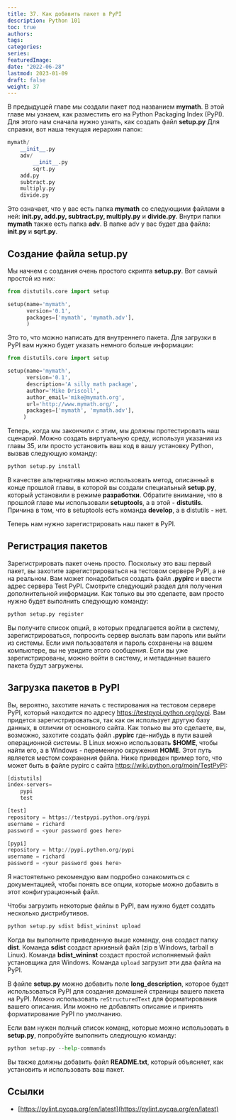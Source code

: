 ```yaml
---
title: 37. Как добавить пакет в PyPI
description: Python 101
toc: true
authors:
tags:
categories:
series:
featuredImage:
date: "2022-06-28"
lastmod: 2023-01-09
draft: false
weight: 37
---
```


В предыдущей главе мы создали пакет под названием **mymath**. В этой главе мы узнаем, как разместить его на Python Packaging Index (PyPI). Для этого нам сначала нужно узнать, как создать файл **setup.py** Для справки, вот наша текущая иерархия папок:

```python
mymath/
    __init__.py
    adv/
        __init__.py
        sqrt.py
    add.py
    subtract.py
    multiply.py
    divide.py
```

Это означает, что у вас есть папка **mymath** со следующими файлами в ней: **__init__.py, add.py, subtract.py, multiply.py** и **divide.py**. Внутри папки **mymath** также есть папка **adv**. В папке adv у вас будет два файла: **__init__.py** и **sqrt.py**.

## Создание файла setup.py

Мы начнем с создания очень простого скрипта **setup.py**. Вот самый простой из них:

```python
from distutils.core import setup

setup(name='mymath',
      version='0.1',
      packages=['mymath', 'mymath.adv'],
      )
```

Это то, что можно написать для внутреннего пакета. Для загрузки в PyPI вам нужно будет указать немного больше информации:

```python
from distutils.core import setup

setup(name='mymath',
      version='0.1',
      description='A silly math package',
      author='Mike Driscoll',
      author_email='mike@mymath.org',
      url='http://www.mymath.org/',
      packages=['mymath', 'mymath.adv'],
     )
```

Теперь, когда мы закончили с этим, мы должны протестировать наш сценарий. Можно создать виртуальную среду, используя указания из главы 35, или просто установить ваш код в вашу установку Python, вызвав следующую команду:

```python
python setup.py install
```

В качестве альтернативы можно использовать метод, описанный в конце прошлой главы, в которой вы создали специальный **setup.py**, который установили в режиме **разработки**. Обратите внимание, что в прошлой главе мы использовали **setuptools**, а в этой - **distutils**. Причина в том, что в setuptools есть команда **develop**, а в distutils - нет.

Теперь нам нужно зарегистрировать наш пакет в PyPI.

## Регистрация пакетов

Зарегистрировать пакет очень просто. Поскольку это ваш первый пакет, вы захотите зарегистрироваться на тестовом сервере PyPI, а не на реальном. Вам может понадобиться создать файл **.pypirc** и ввести адрес сервера Test PyPI. Смотрите следующий раздел для получения дополнительной информации. Как только вы это сделаете, вам просто нужно будет выполнить следующую команду:

```python
python setup.py register
```

Вы получите список опций, в которых предлагается войти в систему, зарегистрироваться, попросить сервер выслать вам пароль или выйти из системы. Если имя пользователя и пароль сохранены на вашем компьютере, вы не увидите этого сообщения. Если вы уже зарегистрированы, можно войти в систему, и метаданные вашего пакета будут загружены.

## Загрузка пакетов в PyPI

Вы, вероятно, захотите начать с тестирования на тестовом сервере PyPI, который находится по адресу https://testpypi.python.org/pypi. Вам придется зарегистрироваться, так как он использует другую базу данных, в отличии от основного сайта. Как только вы это сделаете, вы, возможно, захотите создать файл **.pypirc** где-нибудь в пути вашей операционной системы. В Linux можно использовать **$HOME**, чтобы найти его, а в Windows - переменную окружения **HOME**. Этот путь является местом сохранения файла. Ниже приведен пример того, что может быть в файле pypirc с сайта https://wiki.python.org/moin/TestPyPI:

```python
[distutils]
index-servers=
    pypi
    test

[test]
repository = https://testpypi.python.org/pypi
username = richard
password = <your password goes here>

[pypi]
repository = http://pypi.python.org/pypi
username = richard
password = <your password goes here>

```

Я настоятельно рекомендую вам подробно ознакомиться с документацией, чтобы понять все опции, которые можно добавить в этот конфигурационный файл.

Чтобы загрузить некоторые файлы в PyPI, вам нужно будет создать несколько дистрибутивов.

```python
python setup.py sdist bdist_wininst upload
```

Когда вы выполните приведенную выше команду, она создаст папку **dist**. Команда **sdist** создаст архивный файл (zip в Windows, tarball в Linux). Команда **bdist_wininst** создаст простой исполняемый файл установщика для Windows. Команда `upload` загрузит эти два файла на PyPI.

В файле **setup.py** можно добавить поле **long_description**, которое будет использоваться PyPI для создания домашней страницы вашего пакета на PyPI. Можно использовать `reStructuredText` для форматирования вашего описания. Или можно не добавлять описание и принять форматирование PyPI по умолчанию.

Если вам нужен полный список команд, которые можно использовать в **setup.py**, попробуйте выполнить следующую команду:

```python
python setup.py --help-commands
```

Вы также должны добавить файл **README.txt**, который объясняет, как установить и использовать ваш пакет. 

## Ссылки

- [https://pylint.pycqa.org/en/latest](https://pylint.pycqa.org/en/latest)